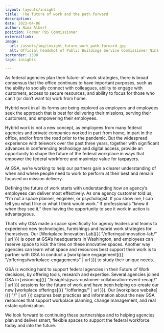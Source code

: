 ```yaml
---
layout: layouts/insight
title:  The future of work and the path forward
description:
date: 2023-04-06
author: Nina Albert
position: Former PBS Commissioner
externallink:
image:
  url: /assets/img/insight_future_work_path_forward.jpg
  alt: Official headshot of Public Buildings Service Commissioner Nina Albert with a United States flag in the background
sortorder: 1300
tags: insights

---
```


As federal agencies plan their future-of-work strategies, there is broad consensus that the office continues to have important purposes, such as the ability to socially connect with colleagues, ability to engage with customers, access to secure resources, and ability to focus for those who can’t (or don’t want to) work from home.

Hybrid work in all its forms are being explored as employers and employees seek the approach that is best for delivering their missions, serving their customers, and empowering their employees.

Hybrid work is not a new concept, as employees from many federal agencies and private companies worked in part from home, in part in the office, and/or from the road prior to the pandemic. But the widespread experience with telework over the past three years, together with significant advances in conferencing technology and digital access, provide an opportunity to shape the future of the federal workplace in ways that empower the federal workforce and maximize value for taxpayers.

At GSA, we’re working to help our partners gain a clearer understanding of when and where people need to work to perform at their best and remain focused on mission delivery.

Defining the future of work starts with understanding how an agency’s employees can deliver most effectively. As one agency customer told us, “I’m not a space planner, engineer, or psychologist. If you show me, I can tell you what I like or what I think would work.” If professionals “know it when they see it,” then having the opportunity to see it work in action is advantageous.

That’s why GSA made a space specifically for agency leaders and teams to experience new technologies, furnishings and hybrid work strategies for themselves. Our [Workplace Innovation Lab]({{ "/offerings/innovation-lab/" | url }}) is open at GSA’s headquarters in Washington, and employees can reserve space to kick the tires on these innovative spaces. Another way agencies can learn what space and resources best support their work is to partner with GSA to conduct a [workplace engagement]({{ "/offerings/workplace-engagements" | url }}) to study their unique needs.

GSA is working hard to support federal agencies in their Future of Work decisions, by offering tools, research and expertise. Several agencies joined GSA in [visioning]({{ "/insights/gsas-customer-collaboration-event-recap/" | url }}) sessions for the future of work and have been helping co-create our new [workplace offerings]({{ "/offerings/" | url }}). Our [workplace website]({{ "/" | url }}) captures best practices and information about the new GSA resources that support workplace planning, change management, and real estate optimization.

We look forward to continuing these partnerships and to helping agencies plan and deliver smart, flexible spaces to support the federal workforce today and into the future.

